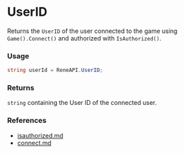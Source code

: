 # UserID

Returns the `UserID` of the user connected to the game using `Game().Connect()` and authorized with `IsAuthorized()`.

### Usage

```csharp
string userId = ReneAPI.UserID;
```

### Returns

`string` containing the User ID of the connected user.

### References

* [isauthorized.md](isauthorized.md "mention")
* [connect.md](../gameapi/connect.md "mention")

